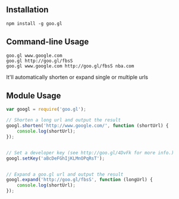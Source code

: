 ## Installation

    npm install -g goo.gl

## Command-line Usage

    goo.gl www.google.com
    goo.gl http://goo.gl/fbsS
    goo.gl www.google.com http://goo.gl/fbsS nba.com

It'll automatically shorten or expand single or multiple urls

## Module Usage

```javascript
var googl = require('goo.gl');

// Shorten a long url and output the result
googl.shorten('http://www.google.com/', function (shortUrl) {
    console.log(shortUrl);
});


// Set a developer key (see http://goo.gl/4DvFk for more info.)
googl.setKey('aBcDeFGhIjKLMnOPqRsT');


// Expand a goo.gl url and output the result
googl.expand('http://goo.gl/fbsS', function (longUrl) {
    console.log(shortUrl);
});
```